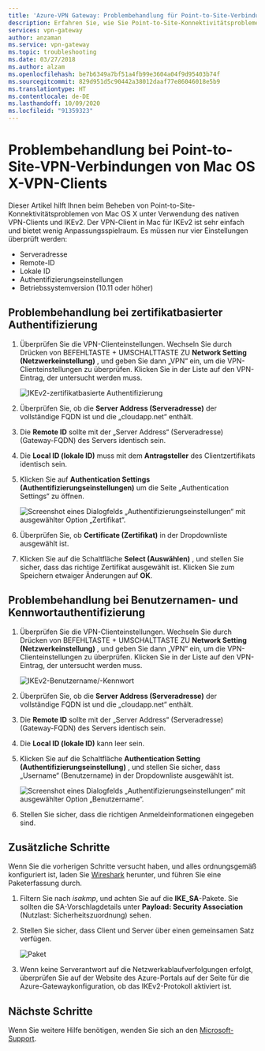 ```yaml
---
title: 'Azure-VPN Gateway: Problembehandlung für Point-to-Site-Verbindungen: Mac OS X-Clients'
description: Erfahren Sie, wie Sie Point-to-Site-Konnektivitätsprobleme von Mac OS X unter Verwendung des nativen VPN-Clients und IKEv2 beheben.
services: vpn-gateway
author: anzaman
ms.service: vpn-gateway
ms.topic: troubleshooting
ms.date: 03/27/2018
ms.author: alzam
ms.openlocfilehash: be7b6349a7bf51a4fb99e3604a04f9d95403b74f
ms.sourcegitcommit: 829d951d5c90442a38012daaf77e86046018e5b9
ms.translationtype: HT
ms.contentlocale: de-DE
ms.lasthandoff: 10/09/2020
ms.locfileid: "91359323"
---
```

# <a name="troubleshoot-point-to-site-vpn-connections-from-mac-os-x-vpn-clients"></a>Problembehandlung bei Point-to-Site-VPN-Verbindungen von Mac OS X-VPN-Clients

Dieser Artikel hilft Ihnen beim Beheben von Point-to-Site-Konnektivitätsproblemen von Mac OS X unter Verwendung des nativen VPN-Clients und IKEv2. Der VPN-Client in Mac für IKEv2 ist sehr einfach und bietet wenig Anpassungsspielraum. Es müssen nur vier Einstellungen überprüft werden:

* Serveradresse
* Remote-ID
* Lokale ID
* Authentifizierungseinstellungen
* Betriebssystemversion (10.11 oder höher)


## <a name="troubleshoot-certificate-based-authentication"></a><a name="VPNClient"></a> Problembehandlung bei zertifikatbasierter Authentifizierung
1. Überprüfen Sie die VPN-Clienteinstellungen. Wechseln Sie durch Drücken von BEFEHLTASTE + UMSCHALTTASTE ZU **Network Setting (Netzwerkeinstellung)** , und geben Sie dann „VPN“ ein, um die VPN-Clienteinstellungen zu überprüfen. Klicken Sie in der Liste auf den VPN-Eintrag, der untersucht werden muss.

   ![IKEv2-zertifikatbasierte Authentifizierung](./media/vpn-gateway-troubleshoot-point-to-site-osx-ikev2/ikev2cert1.jpg)
2. Überprüfen Sie, ob die **Server Address (Serveradresse)** der vollständige FQDN ist und die „cloudapp.net“ enthält.
3. Die **Remote ID** sollte mit der „Server Address“ (Serveradresse) (Gateway-FQDN) des Servers identisch sein.
4. Die **Local ID (lokale ID)** muss mit dem **Antragsteller** des Clientzertifikats identisch sein.
5. Klicken Sie auf **Authentication Settings (Authentifizierungseinstellungen)** um die Seite „Authentication Settings“ zu öffnen.

   ![Screenshot eines Dialogfelds „Authentifizierungseinstellungen“ mit ausgewählter Option „Zertifikat“.](./media/vpn-gateway-troubleshoot-point-to-site-osx-ikev2/ikev2auth2.jpg)
6. Überprüfen Sie, ob **Certificate (Zertifikat)** in der Dropdownliste ausgewählt ist.
7. Klicken Sie auf die Schaltfläche **Select (Auswählen)** , und stellen Sie sicher, dass das richtige Zertifikat ausgewählt ist. Klicken Sie zum Speichern etwaiger Änderungen auf **OK**.

## <a name="troubleshoot-username-and-password-authentication"></a><a name="ikev2"></a> Problembehandlung bei Benutzernamen- und Kennwortauthentifizierung

1. Überprüfen Sie die VPN-Clienteinstellungen. Wechseln Sie durch Drücken von BEFEHLTASTE + UMSCHALTTASTE ZU **Network Setting (Netzwerkeinstellung)** , und geben Sie dann „VPN“ ein, um die VPN-Clienteinstellungen zu überprüfen. Klicken Sie in der Liste auf den VPN-Eintrag, der untersucht werden muss.

   ![IKEv2-Benutzername/-Kennwort](./media/vpn-gateway-troubleshoot-point-to-site-osx-ikev2/ikev2user3.jpg)
2. Überprüfen Sie, ob die **Server Address (Serveradresse)** der vollständige FQDN ist und die „cloudapp.net“ enthält.
3. Die **Remote ID** sollte mit der „Server Address“ (Serveradresse) (Gateway-FQDN) des Servers identisch sein.
4. Die **Local ID (lokale ID)** kann leer sein.
5. Klicken Sie auf die Schaltfläche **Authentication Setting (Authentifizierungseinstellung)** , und stellen Sie sicher, dass „Username“ (Benutzername) in der Dropdownliste ausgewählt ist.

   ![Screenshot eines Dialogfelds „Authentifizierungseinstellungen“ mit ausgewählter Option „Benutzername“.](./media/vpn-gateway-troubleshoot-point-to-site-osx-ikev2/ikev2auth4.png)
6. Stellen Sie sicher, dass die richtigen Anmeldeinformationen eingegeben sind.

## <a name="additional-steps"></a><a name="additional"></a>Zusätzliche Schritte

Wenn Sie die vorherigen Schritte versucht haben, und alles ordnungsgemäß konfiguriert ist, laden Sie [Wireshark](https://www.wireshark.org/#download) herunter, und führen Sie eine Paketerfassung durch.

1. Filtern Sie nach *isakmp*, und achten Sie auf die **IKE_SA**-Pakete. Sie sollten die SA-Vorschlagdetails unter **Payload: Security Association** (Nutzlast: Sicherheitszuordnung) sehen. 
2. Stellen Sie sicher, dass Client und Server über einen gemeinsamen Satz verfügen.

   ![Paket](./media/vpn-gateway-troubleshoot-point-to-site-osx-ikev2/packet5.jpg) 
  
3. Wenn keine Serverantwort auf die Netzwerkablaufverfolgungen erfolgt, überprüfen Sie auf der Website des Azure-Portals auf der Seite für die Azure-Gatewaykonfiguration, ob das IKEv2-Protokoll aktiviert ist.

## <a name="next-steps"></a>Nächste Schritte
Wenn Sie weitere Hilfe benötigen, wenden Sie sich an den [Microsoft-Support](https://portal.azure.com/?#blade/Microsoft_Azure_Support/HelpAndSupportBlade).
